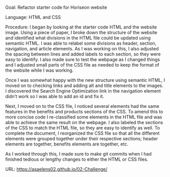 Goal: Refactor starter code for Horiseon website

Language: HTML and CSS

Procedure: 
I began by looking at the starter code HTML and the website image. Using a piece of paper, I broke down the structure of the website and identified what divisions in the HTML file could be updated using semantic HTML. I was able to relabel some divisions as header, section, navigation, and article elements. As I was working on this, I also adjusted the spacing between lines and added labels to each section, so they were easy to identify. I also made sure to test the webpage as I changed things and I adjusted small parts of the CSS file as needed to keep the format of the website while I was working. 

Once I was somewhat happy with the new structure using semantic HTML, I moved on to checking links and adding alt and title elements to the images. I discovered the Search Engine Optimization link in the navigation element didn’t work so I was able to add an id and fix it. 

Next, I moved on to the CSS file, I noticed several elements had the same features in the benefits and products sections of the CSS. To amend this to more concise code I re-classified some elements in the HTML file and was able to achieve the same result on the webpage. I also labeled the sections of the CSS to match the HTML file, so they are easy to identify as well. To complete the document, I reorganized the CSS file so that all the different elements were grouped together under their respective sections; header elements are together, benefits elements are together, etc. 

As I worked through this, I made sure to make git commits when I had finished tedious or lengthy changes to either the HTML or CSS files. 

URL: https://asaelens02.github.io/02-Challenge/

